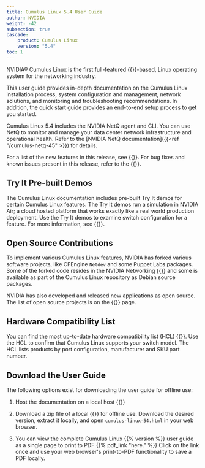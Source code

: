 ```yaml
---
title: Cumulus Linux 5.4 User Guide
author: NVIDIA
weight: -42
subsection: true
cascade:
    product: Cumulus Linux
    version: "5.4"
toc: 1
---
```

NVIDIA® Cumulus Linux is the first full-featured {{<exlink url="https://www.debian.org/releases/buster/" text="Debian Buster" >}}-based,
Linux operating system for the networking industry.

This user guide provides in-depth documentation on the Cumulus Linux installation process, system configuration and management, network solutions, and monitoring and troubleshooting recommendations. In addition, the quick start guide provides an end-to-end setup process to get you started.

Cumulus Linux 5.4 includes the NVIDIA NetQ agent and CLI. You can use NetQ to monitor and manage your data center network infrastructure and operational health. Refer to the [NVIDIA NetQ documentation]({{<ref "/cumulus-netq-45" >}}) for details.

For a list of the new features in this release, see {{<link url="Whats-New" text="What's New">}}. For bug fixes and known issues present in this release, refer to the {{<link url="Cumulus-Linux-5.4-Release-Notes" text="Cumulus Linux 5.4 Release Notes">}}.
<!-- vale off -->
## Try It Pre-built Demos
<!-- vale on -->
The Cumulus Linux documentation includes pre-built Try It demos for certain Cumulus Linux features. The Try It demos run a simulation in NVIDIA Air; a cloud hosted platform that works exactly like a real world production deployment. Use the Try It demos to examine switch configuration for a feature. For more information, see {{<link url="Try-It-Pre-built-Demos" text="Try It Pre-built Demos">}}.

## Open Source Contributions

To implement various Cumulus Linux features, NVIDIA has forked various software projects, like CFEngine `Netdev` and some Puppet Labs packages. Some of the forked code resides in the NVIDIA Networking {{<exlink url="https://github.com/CumulusNetworks" text="GitHub repository" >}} and some is available as part of the Cumulus Linux repository as Debian source packages.

NVIDIA has also developed and released new applications as open source. The list of open source projects is on the {{<link title="Cumulus Linux 5.4 Packages" text="Cumulus Linux packages" >}} page.

## Hardware Compatibility List

You can find the most up-to-date hardware compatibility list (HCL) {{<exlink url="https://www.nvidia.com/en-us/networking/ethernet-switching/hardware-compatibility-list/" text="here" >}}. Use the HCL to confirm that Cumulus Linux supports your switch model. The HCL lists products by port configuration, manufacturer and SKU part number.

## Download the User Guide

The following options exist for downloading the user guide for offline use:

1. Host the documentation on a local host {{<exlink url="https://github.com/CumulusNetworks/docs" text="using hugo.">}}

2. Download a zip file of a local {{<exlink url="https://offline-nbudocs.s3.us-east-2.amazonaws.com/offline-docs/CL54-html.zip" text="HTML documentation build">}} for offline use. Download the desired version, extract it locally, and open `cumulus-linux-54.html` in your web browser.
<!-- vale off -->
3. You can view the complete Cumulus Linux {{% version %}} user guide as a single page to print to PDF {{% pdf_link "here." %}} Click on the link once and use your web browser's print-to-PDF functionality to save a PDF locally.
<!-- vale on -->